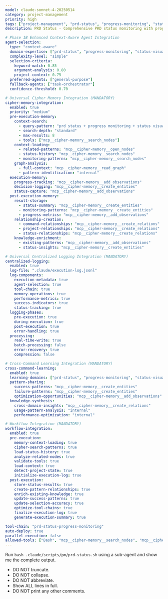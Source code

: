 ```yaml
---
model: claude-sonnet-4-20250514
category: project-management
priority: high
tags: ["project-management", "prd-status", "progress-monitoring", "status-reporting"]
description: PRD Status - Comprehensive PRD status monitoring with progress visualization and reporting

# Phase 1B Enhanced Context-Aware Agent Integration
agent-selection:
  type: "context-aware"
  domain-expertise: ["prd-status", "progress-monitoring", "status-visualization"]
  complexity-level: "simple"
  selection-criteria:
    keyword-match: 0.85
    argument-analysis: 0.80
    project-context: 0.75
  preferred-agents: ["general-purpose"]
  fallback-agents: ["task-orchestrator"]
  confidence-threshold: 0.70

# Universal Cipher Memory Integration (MANDATORY)
cipher-memory-integration:
  enabled: true
  priority: "medium"
  pre-execution-memory:
    context-search:
      - query-pattern: "prd status + progress monitoring + status visualization"
      - search-depth: "standard"
      - max-results: 8
      - tools: ["mcp__cipher-memory__search_nodes"]
    context-loading:
      - related-patterns: "mcp__cipher-memory__open_nodes"
      - status-history: "mcp__cipher-memory__search_nodes"
      - monitoring-patterns: "mcp__cipher-memory__search_nodes"
    graph-analysis:
      - full-context: "mcp__cipher-memory__read_graph"
      - pattern-identification: "internal"
  execution-memory:
    progress-tracking: "mcp__cipher-memory__add_observations"
    decision-logging: "mcp__cipher-memory__create_entities"
    status-capture: "mcp__cipher-memory__add_observations"
  post-execution-memory:
    result-storage:
      - status-summary: "mcp__cipher-memory__create_entities"
      - monitoring-patterns: "mcp__cipher-memory__create_entities"
      - progress-metrics: "mcp__cipher-memory__add_observations"
    relationship-creation:
      - command-relationships: "mcp__cipher-memory__create_relations"
      - project-relationships: "mcp__cipher-memory__create_relations"
      - status-relationships: "mcp__cipher-memory__create_relations"
    knowledge-enrichment:
      - existing-patterns: "mcp__cipher-memory__add_observations"
      - status-insights: "mcp__cipher-memory__create_entities"

# Universal Centralized Logging Integration (MANDATORY)
centralized-logging:
  enabled: true
  log-file: ".claude/execution-log.jsonl"
  log-components:
    execution-metadata: true
    agent-selection: true
    tool-chain: true
    memory-operations: true
    performance-metrics: true
    success-indicators: true
    status-tracking: true
  logging-phases:
    pre-execution: true
    during-execution: true
    post-execution: true
    error-handling: true
  processing:
    real-time-write: true
    batch-processing: false
    error-recovery: true
    compression: false

# Cross-Command Learning Integration (MANDATORY)
cross-command-learning:
  enabled: true
  learning-domains: ["prd-status", "progress-monitoring", "status-visualization"]
  pattern-sharing:
    success-patterns: "mcp__cipher-memory__create_entities"
    failure-patterns: "mcp__cipher-memory__create_entities"
    optimization-opportunities: "mcp__cipher-memory__add_observations"
  knowledge-synthesis:
    cross-domain-insights: "mcp__cipher-memory__create_relations"
    usage-pattern-analysis: "internal"
    performance-optimization: "internal"

# Workflow Integration (MANDATORY)
workflow-integration:
  enabled: true
  pre-execution:
    memory-context-loading: true
    cipher-search-patterns: true
    load-status-history: true
    analyze-related-nodes: true
    validate-tools: true
    load-context: true
    detect-project-state: true
    initialize-execution-log: true
  post-execution:
    store-status-results: true
    create-pattern-relationships: true
    enrich-existing-knowledge: true
    update-success-patterns: true
    update-selection-accuracy: true
    optimize-tool-chains: true
    finalize-execution-log: true
    generate-execution-summary: true

tool-chain: "prd-status-progress-monitoring"
auto-deploy: true
parallel-execution: false
allowed-tools: ["Bash", "mcp__cipher-memory__search_nodes", "mcp__cipher-memory__open_nodes", "mcp__cipher-memory__create_entities", "mcp__cipher-memory__create_relations", "mcp__cipher-memory__add_observations", "mcp__cipher-memory__read_graph"]
---
```


Run `bash .claude/scripts/pm/prd-status.sh` using a sub-agent and show me the complete output.

- DO NOT truncate.
- DO NOT collapse.
- DO NOT abbreviate.
- Show ALL lines in full.
- DO NOT print any other comments.



